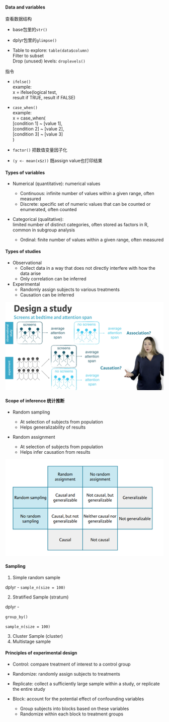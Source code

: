 
#### Data and variables
查看数据结构
- base包里的`str()`
- dplyr包里的`glimpse()`

- Table to explore: `table(data$column)`  
Filter to subset  
Drop (unused) levels: `droplevels()`

指令
- `ifelse()`  
example:  
x = ifelse(logical test,  
result if TRUE, result if FALSE)

- `case_when()`  
example:  
x = case_when(  
    [condition 1] ~ [value 1],  
    [condition 2] ~ [value 2],  
    [condition 3] ~ [value 3]  
)

- `factor()` 把数值变量因子化

- `(y <- mean(x$z))` 既assign value也打印结果

#### Types of variables
- Numerical (quantitative): numerical values
	- Continuous: infinite number of values within a given range, often measured
	- Discrete: specific set of numeric values that can be counted or enumerated, often counted

- Categorical (qualitative):   
limited number of distinct categories, often stored as factors in R, common in subgroup analysis
	- Ordinal: finite number of values within a given range, often measured

#### Types of studies
- Observational
	- Collect data in a way that does not directly interfere with how the data arise
	- Only correlation can be inferred
- Experimental
	- Randomly assign subjects to various treatments
	- Causation can be inferred

<img src="rlearning-study-design.png" width="600">

#### Scope of inference 统计推断
- Random sampling
	- At selection of subjects from population
	- Helps generalizability of results

- Random assignment
	- At selection of subjects from population
	- Helps infer causation from results

<img src="rlearning-inference.png" width="600">

#### Sampling
1. Simple random sample

dplyr - `sample_n(size = 100)`

2. Stratified Sample (stratum)

dplyr -

`group_by()`

`sample_n(size = 100)`

3. Cluster Sample (cluster)
4. Multistage sample

#### Principles of experimental design
- Control: compare treatment of interest to a control group

- Randomize: randomly assign subjects to treatments

- Replicate: collect a sufficiently large sample within a study, or replicate the entire study

- Block: account for the potential effect of confounding variables
	- Group subjects into blocks based on these variables
	- Randomize within each block to treatment groups
